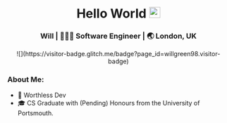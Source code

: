 <div align="center">
  <h1> Hello World <img src="https://media.giphy.com/media/hvRJCLFzcasrR4ia7z/giphy.gif" width="25px"></h1>
</div>
 
<p align='center'> 

<div align="center">
	<h3> Will | 👨🏻‍💻 Software Engineer | 🌏 London, UK </h3> 
</div>

<div align="center">
	![](https://visitor-badge.glitch.me/badge?page_id=willgreen98.visitor-badge)
</div>

### About Me: 

- 🥰 Worthless Dev
- 🎓 CS Graduate with (Pending) Honours from the University of Portsmouth.
